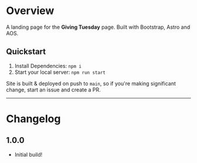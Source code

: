 # Overview

A landing page for the **Giving Tuesday** page. Built with Bootstrap, Astro and AOS.

## Quickstart

1. Install Dependencies: `npm i`
2. Start your local server: `npm run start`

Site is built & deployed on push to `main`, so if you're making significant change, start an issue and create a PR.

---

# Changelog

## 1.0.0

-   Initial build!
